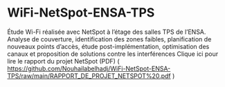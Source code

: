 # WiFi-NetSpot-ENSA-TPS
Étude Wi-Fi réalisée avec NetSpot à l’étage des salles TPS de l’ENSA. Analyse de couverture, identification des zones faibles, planification de nouveaux points d’accès, étude post-implémentation, optimisation des canaux et proposition de solutions contre les interférences
Clique ici pour lire le rapport du projet NetSpot (PDF) ( https://github.com/Nouhailabelhadj/WiFi-NetSpot-ENSA-TPS/raw/main/RAPPORT_DE_PROJET_NETSPOT%20.pdf )

